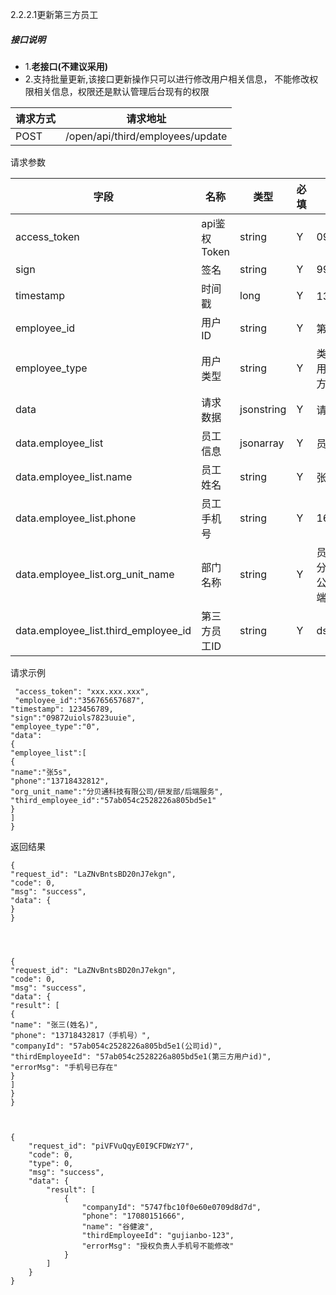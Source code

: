 2.2.2.1更新第三方员工

##### **接口说明**

* 1.**老接口\(不建议采用\)**
* 2.支持批量更新,该接口更新操作只可以进行修改用户相关信息，
  不能修改权限相关信息，权限还是默认管理后台现有的权限

| 请求方式 | 请求地址 |
| --- | --- |
| POST | /open/api/third/employees/update |

请求参数

| 字段 | 名称 | 类型 | 必填 | 描述 |
| --- | --- | --- | --- | --- |
| access\_token | api鉴权Token | string | Y | 09pijflj |
| sign | 签名 | string | Y | 99olerilfdj |
| timestamp | 时间戳 | long | Y | 13位时间戳 |
| employee\_id | 用户ID | string | Y | 第三方用户id |
| employee\_type | 用户类型 | string | Y | 类型，0为分贝用户，1为第三方用户 |
| data | 请求数据 | jsonstring | Y | 请求数据 |
| data.employee\_list | 员工信息 | jsonarray | Y | 员工请求数据 |
| data.employee\_list.name | 员工姓名 | string | Y | 张三 |
| data.employee\_list.phone | 员工手机号 | string | Y | 16090190901 |
| data.employee\_list.org\_unit\_name | 部门名称 | string | Y | 员工部门名称，分贝通科技有限公司/研发部/后端服务 |
| data.employee\_list.third\_employee\_id | 第三方员工ID | string | Y | dsgssafd235 |

请求示例

```
 "access_token": "xxx.xxx.xxx",
 "employee_id":"356765657687",
"timestamp": 123456789,
"sign":"09872uiols7823uuie",
"employee_type":"0",
"data":
{
"employee_list":[
{
"name":"张5s",
"phone":"13718432812",
"org_unit_name":"分贝通科技有限公司/研发部/后端服务",
"third_employee_id":"57ab054c2528226a805bd5e1"
}
]
}

```

返回结果

```
{
"request_id": "LaZNvBntsBD20nJ7ekgn",
"code": 0,
"msg": "success",
"data": {
}
}




{
"request_id": "LaZNvBntsBD20nJ7ekgn",
"code": 0,
"msg": "success",
"data": {
"result": [
{
"name": "张三(姓名)",
"phone": "13718432817（手机号）",
"companyId": "57ab054c2528226a805bd5e1(公司id)",
"thirdEmployeeId": "57ab054c2528226a805bd5e1(第三方用户id)",
"errorMsg": "手机号已存在"
}
]
}
}



{
    "request_id": "piVFVuQqyE0I9CFDWzY7",
    "code": 0,
    "type": 0,
    "msg": "success",
    "data": {
        "result": [
            {
                "companyId": "5747fbc10f0e60e0709d8d7d",
                "phone": "17080151666",
                "name": "谷健波",
                "thirdEmployeeId": "gujianbo-123",
                "errorMsg": "授权负责人手机号不能修改"
            }
        ]
    }
}



```



